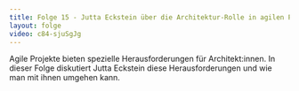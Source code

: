 ```yaml
---
title: Folge 15 - Jutta Eckstein über die Architektur-Rolle in agilen Projekten
layout: folge
video: c84-sjuSgJg
---
```


Agile Projekte bieten spezielle Herausforderungen für
Architekt:innen. In dieser Folge diskutiert Jutta Eckstein diese
Herausforderungen und wie man mit ihnen umgehen kann.
